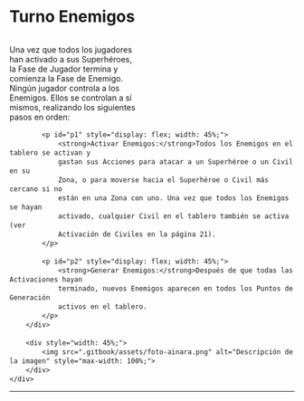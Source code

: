 # Turno Enemigos
<div style="display: flex; justify-content: space-between;">
        <div id="ps3">
            <p id="p" style="width: 45%;">
                Una vez que todos los jugadores han activado a sus Superhéroes, 
                la Fase de Jugador termina y comienza la Fase de Enemigo. Ningún 
                jugador controla a los Enemigos. Ellos se controlan a sí mismos, 
                realizando los siguientes pasos en orden:
            </p>    
        
            <p id="p1" style="display: flex; width: 45%;">    
                <strong>Activar Enemigos:</strong>Todos los Enemigos en el tablero se activan y 
                gastan sus Acciones para atacar a un Superhéroe o un Civil en su 
                Zona, o para moverse hacia el Superhéroe o Civil más cercano si no 
                están en una Zona con uno. Una vez que todos los Enemigos se hayan 
                activado, cualquier Civil en el tablero también se activa (ver 
                Activación de Civiles en la página 21).
            </p>    
        
            <p id="p2" style="display: flex; width: 45%;">
                <strong>Generar Enemigos:</strong>Después de que todas las Activaciones hayan 
                terminado, nuevos Enemigos aparecen en todos los Puntos de Generación 
                activos en el tablero.
            </p>
        </div>
    
        <div style="width: 45%;">
            <img src=".gitbook/assets/foto-ainara.png" alt="Descripción de la imagen" style="max-width: 100%;">
        </div>
    </div>
***
